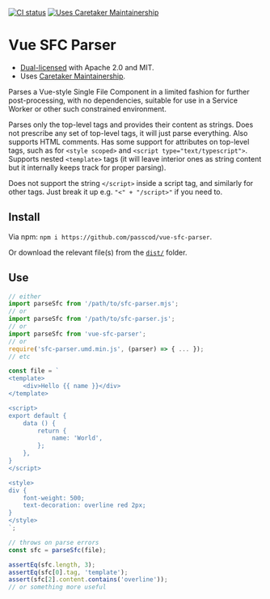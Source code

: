 [![CI status](https://github.com/passcod/vue-sfc-parser/actions/workflows/check.yml/badge.svg)](https://github.com/passcod/vue-sfc-parser/actions/workflows/check.yml)
[![Uses Caretaker Maintainership](https://flat.badgen.net/badge/Caretaker/Maintainership%20👥%20/purple)][caretaker]

Vue SFC Parser
==============

- [Dual-licensed][copyright] with Apache 2.0 and MIT.
- Uses [Caretaker Maintainership][caretaker].

[caretaker]: ./CARETAKERS.md
[copyright]: ./COPYRIGHT

Parses a Vue-style Single File Component in a limited fashion for further
post-processing, with no dependencies, suitable for use in a Service Worker
or other such constrained environment.

Parses only the top-level tags and provides their content as strings. Does
not prescribe any set of top-level tags, it will just parse everything. Also
supports HTML comments. Has some support for attributes on top-level tags,
such as for `<style scoped>` and `<script type="text/typescript">`. Supports
nested `<template>` tags (it will leave interior ones as string content but it
internally keeps track for proper parsing).

Does not support the string `</script>` inside a script tag, and similarly
for other tags. Just break it up e.g. `"<" + "/script>"` if you need to.


Install
-------

Via npm: `npm i https://github.com/passcod/vue-sfc-parser`.

Or download the relevant file(s) from the [`dist/`](./dist) folder.


Use
---

```js
// either
import parseSfc from '/path/to/sfc-parser.mjs';
// or
import parseSfc from '/path/to/sfc-parser.js';
// or
import parseSfc from 'vue-sfc-parser';
// or
require('sfc-parser.umd.min.js', (parser) => { ... });
// etc
```

```js
const file = `
<template>
    <div>Hello {{ name }}</div>
</template>

<script>
export default {
    data () {
        return {
            name: 'World',
        };
    },
}
</script>

<style>
div {
    font-weight: 500;
    text-decoration: overline red 2px;
}
</style>
`;

// throws on parse errors
const sfc = parseSfc(file);

assertEq(sfc.length, 3);
assertEq(sfc[0].tag, 'template');
assert(sfc[2].content.contains('overline'));
// or something more useful
```